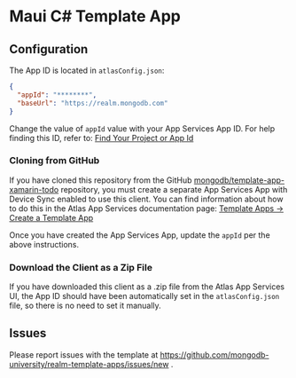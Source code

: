 ﻿# Maui C# Template App

## Configuration

The App ID is located in `atlasConfig.json`:

```json
{
  "appId": "********",
  "baseUrl": "https://realm.mongodb.com"
}
```

Change the value of `appId` value with your App Services App ID. For help
finding this ID, refer to:
[Find Your Project or App Id](https://www.mongodb.com/docs/atlas/app-services/reference/find-your-project-or-app-id/)

### Cloning from GitHub

If you have cloned this repository from the GitHub
[mongodb/template-app-xamarin-todo](https://github.com/mongodb/template-app-xamarin-todo.git)
repository, you must create a separate App Services App with Device Sync
enabled to use this client. You can find information about how to do this
in the Atlas App Services documentation page:
[Template Apps -> Create a Template App](https://www.mongodb.com/docs/atlas/app-services/reference/template-apps/)

Once you have created the App Services App, update the `appId` per the
above instructions.

### Download the Client as a Zip File

If you have downloaded this client as a .zip file from the Atlas App Services
UI, the App ID should have been automatically set in the `atlasConfig.json` file, 
so there is no need to set it manually.

## Issues

Please report issues with the template at https://github.com/mongodb-university/realm-template-apps/issues/new .